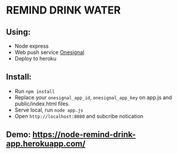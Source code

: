 # REMIND DRINK WATER
## Using:
* Node express
* Web push service [Onesignal](https://onesignal.com/)
* Deploy to heroku

## Install:
* Run `npm install`
* Replace your `onesignal_app_id`, `onesignal_app_key` on app.js and public/index.html files.
* Serve local, run `node app.js`
* Open `http://localhost:8080` and subcribe notication

## Demo: https://node-remind-drink-app.herokuapp.com/

